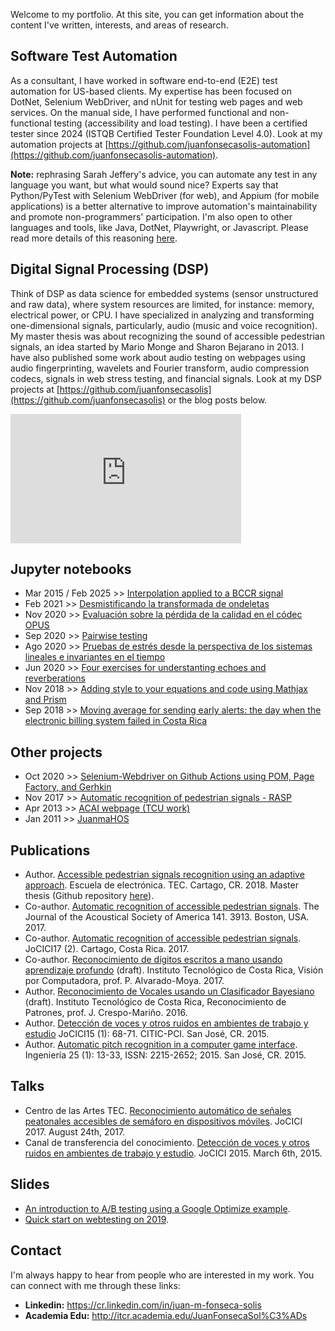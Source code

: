 Welcome to my portfolio. At this site, you can get information about the content I've written, interests, and areas of research.   

## Software Test Automation
As a consultant, I have worked in software end-to-end (E2E) test automation for US-based clients. My expertise has been focused on DotNet, Selenium WebDriver, and nUnit for testing web pages and web services. On the manual side, I have performed functional and non-functional testing (accessibility and load testing). I have been a certified tester since 2024 (ISTQB Certified Tester Foundation Level 4.0). Look at my automation projects at [https://github.com/juanfonsecasolis-automation](https://github.com/juanfonsecasolis-automation). 

**Note:** rephrasing Sarah Jeffery's advice, you can automate any test in any language you want, but what would sound nice? Experts say that Python/PyTest with Selenium WebDriver (for web), and Appium (for mobile applications) is a better alternative to improve automation's maintainability and promote non-programmers' participation. I'm also open to other languages and tools, like Java, DotNet, Playwright, or Javascript. Please read more details of this reasoning [here](https://github.com/juanfonsecasolis-automation/javascript-playwright?tab=readme-ov-file#disclaimer).

## Digital Signal Processing (DSP)
Think of DSP as data science for embedded systems (sensor unstructured and raw data), where system resources are limited, for instance: memory, electrical power, or CPU. I have specialized in analyzing and transforming one-dimensional signals, particularly, audio (music and voice recognition). My master thesis was about recognizing the sound of accessible pedestrian signals, an idea started by Mario Monge and Sharon Bejarano in 2013. I have also published some work about audio testing on webpages using audio fingerprinting, wavelets and Fourier transform, audio compression codecs, signals in web stress testing, and financial signals. Look at my DSP projects at [https://github.com/juanfonsecasolis](https://github.com/juanfonsecasolis) or the blog posts below.

<iframe width="369" height="207" src="https://www.youtube.com/embed/L7m8BFLCArM" frameborder="0" allow="accelerometer; autoplay; encrypted-media; gyroscope; picture-in-picture" allowfullscreen></iframe>
<br>

## Jupyter notebooks
* Mar 2015 / Feb 2025 >> [Interpolation applied to a BCCR signal](blog/JFonseca.interpolacion.html)
* Feb 2021 >> [Desmistificando la transformada de ondeletas](blog/JFonseca.wavelets.html)
* Nov 2020 >> [Evaluación sobre la pérdida de la calidad en el códec OPUS](blog/JFonseca.evaluacionPerdidaCalidadAudioOpus.html)
* Sep 2020 >> [Pairwise testing](blog/JFonseca.pairwisetesting.html)
* Ago 2020 >> [Pruebas de estrés desde la perspectiva de los sistemas lineales e invariantes en el tiempo](blog/JFonseca.pruebasRendimiento.html)
* Jun 2020 >> [Four exercises for understanting echoes and reverberations](https://nbviewer.jupyter.org/github/juanfonsecasolis/juanfonsecasolis.github.io/blob/master/blog/echoCancellationProakisManolakis.ipynb)
* Nov 2018 >> [Adding style to your equations and code using Mathjax and Prism](blog/JFonseca.styling.html)
* Sep 2018 >> [Moving average for sending early alerts: the day when the electronic billing system failed in Costa Rica](blog/JFonseca.suavizadoTraficoServidorWeb.html)

## Other projects
* Oct 2020 >> [Selenium-Webdriver on Github Actions using POM, Page Factory, and Gerhkin](https://github.com/juanfonsecasolis/seleniumWebdriverExample)
* Nov 2017 >> [Automatic recognition of pedestrian signals - RASP](https://vinv.ucr.ac.cr/sigpro/web/projects/B6146)
* Apr 2013 >> [ACAI webpage (TCU work)](https://www.acai.cr/sitioweb/)
* Jan 2011 >> [JuanmaHOS](https://juanfonsecasolis.github.io/juanmahos/)

## Publications
* Author. [Accessible pedestrian signals recognition using an adaptive approach](https://repositoriotec.tec.ac.cr/handle/2238/11099). Escuela de electrónica. TEC. Cartago, CR. 2018. Master thesis (Github repository [here](https://github.com/juanfonsecasolis/ARAPSUAA)).
* Co-author. [Automatic recognition of accessible pedestrian signals](https://doi.org/10.1121/2.0000675). The Journal of the Acoustical Society of America 141. 3913. Boston, USA. 2017.
* Co-author. [Automatic recognition of accessible pedestrian signals](https://www.academia.edu/39100068/Reconocimiento_automatico_de_se%C3%B1ales_accesibles_de_semaforo_en_dispositivos_m%C3%B3viles). JoCICI17 (2). Cartago, Costa Rica. 2017. 
* Co-author. [Reconocimiento de dígitos escritos a mano usando aprendizaje profundo](
https://www.academia.edu/40196440/Reconocimiento_de_d%C3%ADgitos_escritos_a_mano_usando_aprendizaje_profundo?source=swp_share) (draft). Instituto Tecnológico de Costa Rica, Visión por Computadora, prof. P. Alvarado-Moya. 2017.
* Author. [Reconocimiento de Vocales usando un Clasificador Bayesiano](
https://www.academia.edu/126777405/Reconocimiento_Vocales_AIU_usando_Clasificador_Bayesiano?source=swp_share) (draft). Instituto Tecnológico de Costa Rica, Reconocimiento de Patrones, prof. J. Crespo-Mariño. 2016.
* Author. [Detección de voces y otros ruidos en ambientes de trabajo y estudio](https://www.academia.edu/39038694/Detecci%C3%B3n_de_voces_y_otros_ruidos_en_ambientes_de_trabajo_y_estudio) JoCICI15 (1): 68-71. CITIC-PCI. San José, CR. 2015.
* Author. [Automatic pitch recognition in a computer game interface](https://doi.org/10.15517/ri.v25i1.11751). Ingeniería 25 (1): 13-33, ISSN: 2215-2652; 2015. San José, CR. 2015.

## Talks 
* Centro de las Artes TEC. [Reconocimiento automático de señales peatonales accesibles de semáforo en dispositivos móviles](https://youtu.be/POIF7RVtp0c?t=43). JoCICI 2017. August 24th, 2017. 
* Canal de transferencia del conocimiento. [Detección de voces y otros ruidos en ambientes de trabajo y estudio](https://youtu.be/6o-dmx2vQSA). JoCICI 2015. March 6th, 2015.

## Slides
* [An introduction to A/B testing using a Google Optimize example](https://juanfonsecasolis.github.io/slides/jFonseca_abTesting_2019.pdf). 
* [Quick start on webtesting on 2019](slides/jfonseca_quickstartTesting2019_2.pdf). 

## Contact
I'm always happy to hear from people who are interested in my work. You can connect with me through these links:
<ul>
<li><b>Linkedin:</b> <a href='https://cr.linkedin.com/in/juan-m-fonseca-solis'>https://cr.linkedin.com/in/juan-m-fonseca-solis</a></li>
<li><b>Academia Edu:</b> <a href='http://itcr.academia.edu/JuanFonsecaSol%C3%ADs'>http://itcr.academia.edu/JuanFonsecaSol%C3%ADs</a></li>
</ul>
